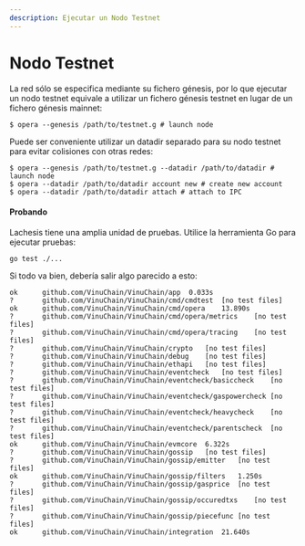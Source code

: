 ```yaml
---
description: Ejecutar un Nodo Testnet
---
```


# Nodo Testnet

La red sólo se especifica mediante su fichero génesis, por lo que ejecutar un nodo testnet equivale a utilizar un fichero génesis testnet en lugar de un fichero génesis mainnet:

```
$ opera --genesis /path/to/testnet.g # launch node
```

Puede ser conveniente utilizar un datadir separado para su nodo testnet para evitar colisiones con otras redes:

```
$ opera --genesis /path/to/testnet.g --datadir /path/to/datadir # launch node
$ opera --datadir /path/to/datadir account new # create new account
$ opera --datadir /path/to/datadir attach # attach to IPC
```

#### Probando

Lachesis tiene una amplia unidad de pruebas. Utilice la herramienta Go para ejecutar pruebas:

```
go test ./...
```

Si todo va bien, debería salir algo parecido a esto:

```
ok  	github.com/VinuChain/VinuChain/app	0.033s
?   	github.com/VinuChain/VinuChain/cmd/cmdtest	[no test files]
ok  	github.com/VinuChain/VinuChain/cmd/opera	13.890s
?   	github.com/VinuChain/VinuChain/cmd/opera/metrics	[no test files]
?   	github.com/VinuChain/VinuChain/cmd/opera/tracing	[no test files]
?   	github.com/VinuChain/VinuChain/crypto	[no test files]
?   	github.com/VinuChain/VinuChain/debug	[no test files]
?   	github.com/VinuChain/VinuChain/ethapi	[no test files]
?   	github.com/VinuChain/VinuChain/eventcheck	[no test files]
?   	github.com/VinuChain/VinuChain/eventcheck/basiccheck	[no test files]
?   	github.com/VinuChain/VinuChain/eventcheck/gaspowercheck	[no test files]
?   	github.com/VinuChain/VinuChain/eventcheck/heavycheck	[no test files]
?   	github.com/VinuChain/VinuChain/eventcheck/parentscheck	[no test files]
ok  	github.com/VinuChain/VinuChain/evmcore	6.322s
?   	github.com/VinuChain/VinuChain/gossip	[no test files]
?   	github.com/VinuChain/VinuChain/gossip/emitter	[no test files]
ok  	github.com/VinuChain/VinuChain/gossip/filters	1.250s
?   	github.com/VinuChain/VinuChain/gossip/gasprice	[no test files]
?   	github.com/VinuChain/VinuChain/gossip/occuredtxs	[no test files]
?   	github.com/VinuChain/VinuChain/gossip/piecefunc	[no test files]
ok  	github.com/VinuChain/VinuChain/integration	21.640s
```

